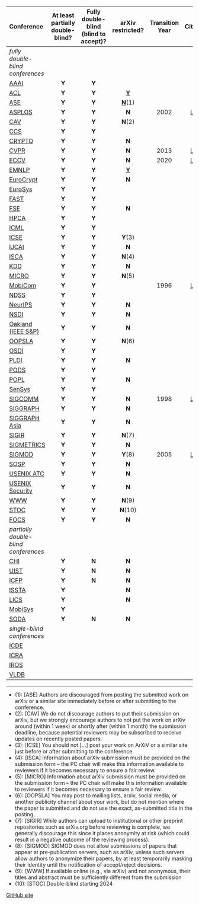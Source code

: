 | Conference | At least partially double-blind? | Fully double-blind (blind to accept)? | arXiv restricted? | Transition Year | Citation |
| :--        | :--:                             | :--:                                   | :--:            | :--:           | :--:     |
| _fully double-blind conferences_ |  |  |  |  |  |
| [AAAI](https://aaai.org/Conferences/AAAI-20/aaai20call/)        | **Y** | **Y** |  |  |  |
| [ACL](https://acl2020.org/calls/papers/)        | **Y** | **Y** | [**Y**](https://acl2020.org/calls/papers/#important-anonymity-period) |  |  |
| [ASE](https://conf.researchr.org/track/ase-2020/ase-2020-papers)        | **Y** | **Y** | [**N**](https://conf.researchr.org/track/ase-2020/ase-2020-papers#FAQs-on-Double-Blind)(1) |  |  |
| [ASPLOS](https://asplos-conference.org/submissions/)        | **Y** | **Y** | **N** | 2002 | [Link](https://research.cs.wisc.edu/asplos-X/asplos-cfp.html) |
| [CAV](http://i-cav.org/2020/call-for-papers/)        | **Y** | **Y** | **N**(2) |  |  |
| [CCS](https://www.sigsac.org/ccs/CCS2020/call-for-papers.html)        | **Y** | **Y** |  |  |  |
| [CRYPTO](https://crypto.iacr.org/2020/callforpapers.html)        | **Y** | **Y** | **N** |  |  |
| [CVPR](http://cvpr2020.thecvf.com/submission/main-conference/author-guidelines#call-for-papers)        | **Y** | **Y** | **N** | 2013 | [Link](https://pamitc.org/cvpr13/author_guidelines.html) |
| [ECCV](https://eccv2020.eu/author-instructions/)        | **Y** | **Y** | **N** | 2020 | [Link](https://eccv2020.eu/author-instructions/) |
| [EMNLP](https://2020.emnlp.org/call-for-papers)        | **Y** | **Y** | [**Y**](https://www.emnlp-ijcnlp2019.org/calls/papers) |  |  |
| [EuroCrypt](https://eurocrypt.iacr.org/2020/callforpapers.html)        | **Y** | **Y** | **N** |  |  |
| [EuroSys](https://www.eurosys2020.org/call-for-papers/)        | **Y** | **Y** |  |  |  |
| [FAST](https://www.usenix.org/conference/fast20/call-for-papers)        | **Y** | **Y** |  |  |  |
| [FSE](https://2020.esec-fse.org/track/fse-2020-papers)        | **Y** | **Y** | **N** |  |  |
| [HPCA](https://www.hpca-conf.org/2020/calls/)        | **Y** | **Y** |  |  |  |
| [ICML](https://icml.cc/Conferences/2020/CallForPapers)        | **Y** | **Y** |  |  |  |
| [ICSE](https://conf.researchr.org/track/icse-2020/icse-2020-papers#Submitting-to-ICSE-Q-A)        | **Y** | **Y** | **Y**(3) |  |  |
| [IJCAI](https://ijcai20.org/call-for-papers.html)        | **Y** | **Y** | **N** |  |  |
| [ISCA](https://www.iscaconf.org/isca2020/submit/guidelines.html)        | **Y** | **Y** | **N**(4) |  |  |
| [KDD](https://www.kdd.org/kdd2020/calls/view/kdd-2020-call-for-research-papers)        | **Y** | **Y** | **N** |  |  |
| [MICRO](https://www.microarch.org/micro52/submit/guidelines.html)        | **Y** | **Y** | **N**(5) |  |  |
| [MobiCom](https://sigmobile.org/mobicom/2020/)        | **Y** | **Y** |  | 1996 | [Link](https://www.sigmobile.org/mobicom/1996/mobicom96-cfp.html) |
| [NDSS](https://www.ndss-symposium.org/ndss2020/call-for-papers/)        | **Y** | **Y** |  |  |  |
| [NeurIPS](https://nips.cc/Conferences/2019/CallForPapers)        | **Y** | **Y** | **N** |  |  |
| [NSDI](https://www.usenix.org/conference/nsdi20/call-for-papers)        | **Y** | **Y** | **N** |  |  |
| [Oakland (IEEE S&P)](https://www.ieee-security.org/TC/SP2020/cfpapers.html)        | **Y** | **Y** | **N** |  |  |
| [OOPSLA](https://2020.splashcon.org/track/splash-2020-oopsla#Call-for-Papers)        | **Y** | **Y** | **N**(6) |  |  |
| [OSDI](https://www.usenix.org/conference/osdi20/call-for-papers)        | **Y** | **Y** |  |  |  |
| [PLDI](https://pldi20.sigplan.org/track/pldi-2020-papers#FAQ-on-Double-Blind-Reviewing)        | **Y** | **Y** | **N** |  |  |
| [PODS](https://2021.sigmod.org/calls_papers_pods_research.shtml)        | **Y** | **Y** |  |  |  |
| [POPL](https://popl24.sigplan.org/track/POPL-2024-popl-research-papers)        | **Y** | **Y** | **N** |  |  |
| [SenSys](http://sensys.acm.org/2020/cfp/)        | **Y** | **Y** |  |  |  |
| [SIGCOMM](https://conferences.sigcomm.org/sigcomm/2020/submission.html)        | **Y** | **Y** | **N** | 1998 | [Link](https://conferences.sigcomm.org/sigcomm/1998/CFP.html) |
| [SIGGRAPH](https://s2020.siggraph.org/submissions/technical-papers-submissions/technical-papers-submissions-faq/)        | **Y** | **Y** | **N** |  |  |
| [SIGGRAPH Asia](https://sa2019.siggraph.org/submissions/technical-papers)        | **Y** | **Y** | **N** |  |  |
| [SIGIR](https://sigir.org/sigir2020/call-for-full-papers/)        | **Y** | **Y** | **N**(7) |  |  |
| [SIGMETRICS](https://www.sigmetrics.org/sigmetrics2020/call_for_papers.html)        | **Y** | **Y** | **N** |  |  |
| [SIGMOD](https://2023.sigmod.org/calls_papers_sigmod_research.shtml)        | **Y** | **Y** | **Y**(8) | 2005 | [Link](https://sigmod.org/publications/pastconf/sigmod2005/~sigmod05.html) |
| [SOSP](https://sosp2021.mpi-sws.org/cfp.html)        | **Y** | **Y** | **N** |  |  |
| [USENIX ATC](https://www.usenix.org/conference/atc20/call-for-papers)        | **Y** | **Y** | **N** |  |  |
| [USENIX Security](https://www.usenix.org/sites/default/files/sec20_cfp_101519.pdf)        | **Y** | **Y** | **N** |  |  |
| [WWW](https://www2020.thewebconf.org/call-for-contributions#instructions)        | **Y** | **Y** | **N**(9) |  |  |
| [STOC](http://acm-stoc.org/stoc2024/stoc2024-cfp.html)        | **Y** | **Y** | **N**(10) |  |  |
| [FOCS](https://focs.computer.org/2023/call-for-papers/#SubmissionInstructions)        | **Y** | **Y** | **N** |  |  |
| _partially double-blind conferences_ |  |  |  |  |  |
| [CHI](https://chi2020.acm.org/authors/papers/chi-anonymisation-policy/)        | **Y** | **N** | **N** |  |  |
| [UIST](https://uist.acm.org/uist2019/author-guide/index.html#ano)        | **Y** | **N** | **N** |  |  |
| [ICFP](https://conf.researchr.org/track/icfp-2020/icfp-2020-papers#Call-for-Papers)        | **Y** | **N** | **N** |  |  |
| [ISSTA](https://conf.researchr.org/track/issta-2020/issta-2020-papers#Double-Blind-Reviewing)        | **Y** |  | **N** |  |  |
| [LICS](https://lics.siglog.org/lics20/cfp.php)        | **Y** |  | **N** |  |  |
| [MobiSys](https://www.sigmobile.org/mobisys/2020/cfp/)        | **Y** |  |  |  |  |
| [SODA](https://www.siam.org/conferences/cm/submissions-and-deadlines/soda22-submissions-deadlines)        | **Y** | **N** | **N** |  |  |
| _single-blind conferences_ |  |  |  |  |  |
| [ICDE](https://icde2024.github.io/CFP_research.html)        |  |  |  |  |  |
| [ICRA](https://2024.ieee-icra.org/call-for-contributions.html)        |  |  |  |  |  |
| [IROS](https://ieee-iros.org/call-for-papers/)        |  |  |  |  |  |
| [VLDB](http://vldb.org/pvldb/vol15-submission/)        |  |  |  |  |  |

---

 * (1): [ASE] Authors are discouraged from posting the submitted work on arXiv or a similar site immediately before or after submitting to the conference.
 * (2): [CAV] We do not discourage authors to put their submission on arXiv, but we strongly encourage authors to not put the work on arXiv around (within 1 week) or shortly after (within 1 month) the submission deadline, because potential reviewers may be subscribed to receive updates on recently posted papers.
 * (3): [ICSE] You should not [...] post your work on ArXiV or a similar site just before or after submitting to the conference.
 * (4): [ISCA] Information about arXiv submission  must be provided on the submission form – the PC chair will make this information available to reviewers if it becomes necessary to ensure a fair review.
 * (5): [MICRO] Information about arXiv submission  must be provided on the submission form – the PC chair will make this information available to reviewers if it becomes necessary to ensure a fair review.
 * (6): [OOPSLA] You may post to mailing lists, arxiv, social media, or another publicity channel about your work, but do not mention where the paper is submitted and do not use the exact, as-submitted title in the posting.
 * (7): [SIGIR] While authors can upload to institutional or other preprint repositories such as arXiv.org before reviewing is complete, we generally discourage this since it places anonymity at risk (which could result in a negative outcome of the reviewing process).
 * (8): [SIGMOD] SIGMOD does not allow submissions of papers that appear at pre-publication servers, such as arXiv, unless such servers allow authors to anonymize their papers, by at least temporarily masking their identity until the notification of accept/reject decisions.
 * (9): [WWW] If available online (e.g., via arXiv) and not anonymous, their titles and abstract must be sufficiently different from the submission
 * (10): [STOC] Double-blind starting 2024

[GitHub site](https://github.com/double-blind-reviewing/double-blind-reviewing.github.io)
